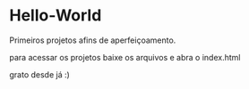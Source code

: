 # Hello-World
Primeiros projetos afins de aperfeiçoamento.

para acessar os projetos baixe os arquivos e abra o index.html

grato desde já :)
